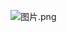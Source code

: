 ![图片.png](https://upload-images.jianshu.io/upload_images/143845-623245815c7fab70.png?imageMogr2/auto-orient/strip%7CimageView2/2/w/1240)

